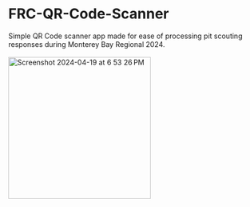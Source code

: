 # FRC-QR-Code-Scanner
Simple QR Code scanner app made for ease of processing pit scouting responses during Monterey Bay Regional 2024.
<br>
<br>
<img width="285" alt="Screenshot 2024-04-19 at 6 53 26 PM" src="https://github.com/AraavNayak/FRC-QR-Code-Scanner/assets/104335810/7f4a4e5d-f32b-4b38-8cdc-abef91e472fe">

